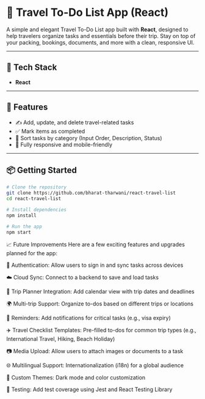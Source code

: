 # 🧳 Travel To-Do List App (React)

A simple and elegant Travel To-Do List app built with **React**, designed to help travelers organize tasks and essentials before their trip. Stay on top of your packing, bookings, documents, and more with a clean, responsive UI.

---

## 🚀 Tech Stack

- **React**

---

## 🧱 Features

- ✍️ Add, update, and delete travel-related tasks
- ✅ Mark items as completed
- 📂 Sort tasks by category (Input Order, Description, Status)
- 📱 Fully responsive and mobile-friendly

---

## 📦 Getting Started

```bash
# Clone the repository
git clone https://github.com/bharat-tharwani/react-travel-list
cd react-travel-list

# Install dependencies
npm install

# Run the app
npm start
```

📈 Future Improvements
Here are a few exciting features and upgrades planned for the app:

🔐 Authentication: Allow users to sign in and sync tasks across devices

☁️ Cloud Sync: Connect to a backend to save and load tasks

📅 Trip Planner Integration: Add calendar view with trip dates and deadlines

🌍 Multi-trip Support: Organize to-dos based on different trips or locations

🔔 Reminders: Add notifications for critical tasks (e.g., visa expiry)

✈️ Travel Checklist Templates: Pre-filled to-dos for common trip types (e.g., International Travel, Hiking, Beach Holiday)

📷 Media Upload: Allow users to attach images or documents to a task

🌐 Multilingual Support: Internationalization (i18n) for a global audience

🎨 Custom Themes: Dark mode and color customization

🧪 Testing: Add test coverage using Jest and React Testing Library
